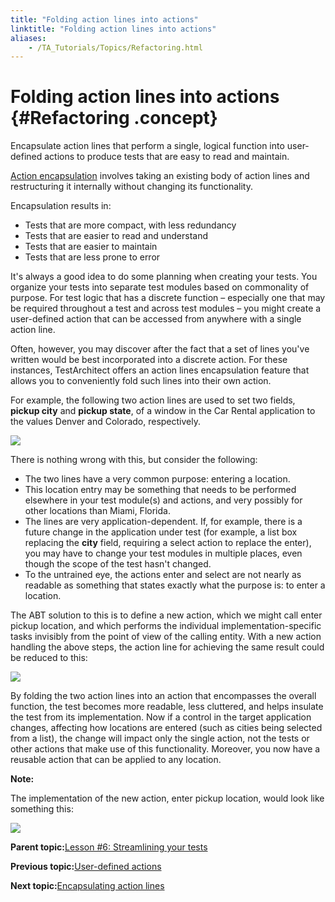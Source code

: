 ```yaml
--- 
title: "Folding action lines into actions"
linktitle: "Folding action lines into actions"
aliases: 
    - /TA_Tutorials/Topics/Refactoring.html
---
```

# Folding action lines into actions {#Refactoring .concept}

Encapsulate action lines that perform a single, logical function into user-defined actions to produce tests that are easy to read and maintain.

[Action encapsulation](../../TA_Glossary/Topics/glossaryActionEncapsulation.html) involves taking an existing body of action lines and restructuring it internally without changing its functionality.

Encapsulation results in:

-   Tests that are more compact, with less redundancy
-   Tests that are easier to read and understand
-   Tests that are easier to maintain
-   Tests that are less prone to error

It's always a good idea to do some planning when creating your tests. You organize your tests into separate test modules based on commonality of purpose. For test logic that has a discrete function – especially one that may be required throughout a test and across test modules – you might create a user-defined action that can be accessed from anywhere with a single action line.

Often, however, you may discover after the fact that a set of lines you've written would be best incorporated into a discrete action. For these instances, TestArchitect offers an action lines encapsulation feature that allows you to conveniently fold such lines into their own action.

For example, the following two action lines are used to set two fields, **pickup city** and **pickup state**, of a window in the Car Rental application to the values Denver and Colorado, respectively.

![](../Images/tut.Reusability.Refactoring_concept.Test01a.2014.png)

There is nothing wrong with this, but consider the following:

-   The two lines have a very common purpose: entering a location.
-   This location entry may be something that needs to be performed elsewhere in your test module\(s\) and actions, and very possibly for other locations than Miami, Florida.
-   The lines are very application-dependent. If, for example, there is a future change in the application under test \(for example, a list box replacing the **city** field, requiring a select action to replace the enter\), you may have to change your test modules in multiple places, even though the scope of the test hasn't changed.
-   To the untrained eye, the actions enter and select are not nearly as readable as something that states exactly what the purpose is: to enter a location.

The ABT solution to this is to define a new action, which we might call enter pickup location, and which performs the individual implementation-specific tasks invisibly from the point of view of the calling entity. With a new action handling the above steps, the action line for achieving the same result could be reduced to this:

![](../Images/tut.Reusability.Refactoring_concept.Test01b.2014.png)

By folding the two action lines into an action that encompasses the overall function, the test becomes more readable, less cluttered, and helps insulate the test from its implementation. Now if a control in the target application changes, affecting how locations are entered \(such as cities being selected from a list\), the change will impact only the single action, not the tests or other actions that make use of this functionality. Moreover, you now have a reusable action that can be applied to any location.

**Note:**

The implementation of the new action, enter pickup location, would look like something this:

![](../Images/tut.Reusability.Refactoring_concept.Test01c.2014.png)

**Parent topic:**[Lesson \#6: Streamlining your tests](../../TA_Tutorials/Topics/Tutorial_Building_an_action_definition.html)

**Previous topic:**[User-defined actions](../../TA_Tutorials/Topics/High-level_actions.html)

**Next topic:**[Encapsulating action lines](../../TA_Tutorials/Topics/Refactoring_test_lines.html)

